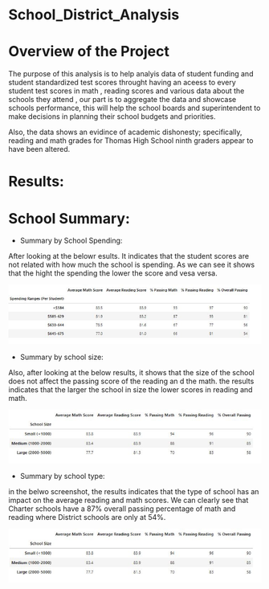 # School_District_Analysis

# **Overview of the Project**

The purpose of this analysis is to help analyis data of student funding and student standardized test scores throught having an aceess to every student test scores in math , reading scores and various data about the schools they attend , our part is to aggregate the data and showcase schools performance, this will help the school boards and superintendent to make decisions in planning their school budgets and priorities.

Also, the data shows an evidince of academic dishonesty; specifically, reading and math grades for Thomas High School ninth graders appear to have been altered.

# **Results:**
# School Summary:

* Summary by School Spending:

After looking at the belowr esults. It indicates that the student scores are not related with how much the school is spending. As we can see it shows that the hight the spending the lower the score and vesa versa.

![name-of-you-image](https://github.com/Asmaamkawi/School_District_Analysis/blob/main/image%204.JPG)




* Summary by school size:

Also, after looking at the below results, it shows that the size of the school does not affect the passing score of the reading an d the math. the results indicates that the larger the school in size the lower scores in reading and math.

![name-of-you-image](https://github.com/Asmaamkawi/School_District_Analysis/blob/main/Image%201.JPG)




* Summary by school type:

in the belwo screenshot, the results indicates that the type of school has an impact on the average reading and math scores. We can clearly see that Charter schools have a 87% overall passing percentage of math and reading where District schools are only at 54%.

![name-of-you-image](https://github.com/Asmaamkawi/School_District_Analysis/blob/main/Image%201.JPG)




